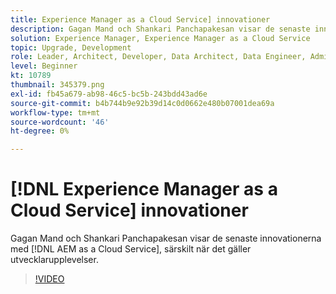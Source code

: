 ```yaml
---
title: Experience Manager as a Cloud Service] innovationer
description: Gagan Mand och Shankari Panchapakesan visar de senaste innovationerna med [!DNL AEM as a Cloud Service], särskilt när det gäller utvecklarupplevelser.
solution: Experience Manager, Experience Manager as a Cloud Service
topic: Upgrade, Development
role: Leader, Architect, Developer, Data Architect, Data Engineer, Admin, User
level: Beginner
kt: 10789
thumbnail: 345379.png
exl-id: fb45a679-ab98-46c5-bc5b-243bdd43ad6e
source-git-commit: b4b744b9e92b39d14c0d0662e480b07001dea69a
workflow-type: tm+mt
source-wordcount: '46'
ht-degree: 0%

---
```



# [!DNL Experience Manager as a Cloud Service] innovationer

Gagan Mand och Shankari Panchapakesan visar de senaste innovationerna med [!DNL AEM as a Cloud Service], särskilt när det gäller utvecklarupplevelser.

>[!VIDEO](https://video.tv.adobe.com/v/345379/?quality=12&learn=on)
